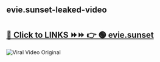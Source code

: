 
 ## evie.sunset-leaked-video 

# <h2><a href="https://clipsfans.com/evie.sunset&ref=git">🔗 Click to LINKS ⏩⏩ 👉 🟢 evie.sunset </a></h2>

<a href="https://clipsfans.com/evie.sunset&ref=git" rel="nofollow" data-target="animated-image.originalLink"><img src="https://i.ibb.co.com/xMMVF88/686577567.gif" alt="Viral Video Original" style="max-width: 100%; display: inline-block;" data-target="animated-image.originalImage"></a>
